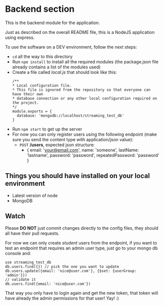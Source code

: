 # Backend section

This is the backend module for the application.

Just as described on the overall README file, this is a NodeJS application using express.

To use the software on a DEV environment, follow the next steps:

* `cd` all the way to this directory
* Run `npm install` to install all the required modules (the package.json file already contains a list of the modules used)
* Create a file called *local.js* that should look like this:
  ```
  /**
  * Local configuration file.
  * This file is ignored from the repository so that everyone can have their own
  * database connection or any other local configuration required on the project.
  */
  module.exports = {
    database: 'mongodb://localhost/streaming_test_db'
  }
  ```
* Run `npm start` to get up the server
* For now you can only register users using the following endpoint (make sure you send the content type with application/json value):
  - `POST` **/users**, expected json structure:
    * { email: 'your@email.com', name: 'someone', lastName: 'lastname', password: 'password', repeatedPassword: 'password' }

## Things you should have installed on your local environment

* Latest version of node
* MongoDB

## Watch

Please **DO NOT** just commit changes directly to the config files, they should all have their pull requests.

For now we can only create *student* users from the endpoint, if you want to test an endpoint that requires an admin user type, just go to your mongo db console and:
```
use streaming_test_db
db.users.find({}) // pick the one you want to update
db.users.update({email: 'nice@user.com'}, {$set: {userGroup: 'admin'}})
// validate it
db.users.find({email: 'nice@user.com'})
```
That way you only have to login again and get the new token, that token will have already the admin permissions for that user! Yay! :)
